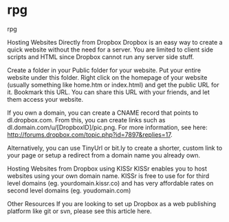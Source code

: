 # rpg


rpg

Hosting Websites Directly from Dropbox
Dropbox is an easy way to create a quick website without the need for a server. You are limited to client side scripts and HTML since Dropbox cannot run any server side stuff.

Create a folder in your Public folder for your website. Put your entire website under this folder. Right click on the homepage of your website (usually something like home.htm or index.html) and get the public URL for it. Bookmark this URL. You can share this URL with your friends, and let them access your website.

If you own a domain, you can create a CNAME record that points to dl.dropbox.com. From this, you can create links such as dl.domain.com/u/[DropboxID]/pic.png. For more information, see here: http://forums.dropbox.com/topic.php?id=7897&replies=17.

Alternatively, you can use TinyUrl or bit.ly to create a shorter, custom link to your page or setup a redirect from a domain name you already own.

Hosting Websites from Dropbox using KISSr
KISSr enables you to host websites using your own domain name. KISSr is free to use for for third level domains (eg. yourdomain.kissr.co) and has very affordable rates on second level domains (eg. youdomain.com)

Other Resources
If you are looking to set up Dropbox as a web publishing platform like git or svn, please see this article here.